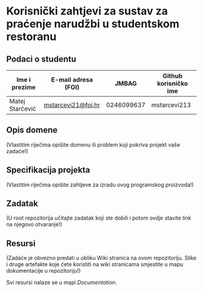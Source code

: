 # Korisnički zahtjevi za sustav za praćenje narudžbi u studentskom restoranu


## Podaci o studentu


Ime i prezime | E-mail adresa (FOI) | JMBAG | Github korisničko ime
------------  | ------------------- | ----- | ---------------------
Matej Starčević | mstarcevi21@foi.hr | 0246099637 | mstarcevi213


## Opis domene
(Vlastitim riječima opišite domenu ili problem koji pokriva projekt vaše zadaće!)

## Specifikacija projekta
(Vlastitim riječima opišite zahtjeve za izradu ovog programskog proizvoda!)

## Zadatak
(U root repozitorija učitajte zadatak koji ste dobili i potom ovdje stavite link na njegovo otvaranje!)

## Resursi
(Zadaće je obvezno predati u obliku Wiki stranica na ovom repozitoriju. Slike i druge artefakte koje ćete koristiti na wiki stranicama smjestite u mapu dokumentacije u repozitoriju!)

Svi resursi nalaze se u mapi _Documentation_.
